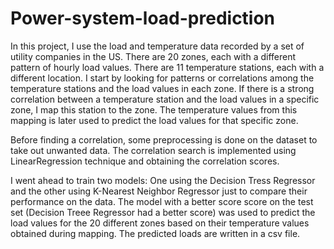 # Power-system-load-prediction

In this project, I use the load and temperature data recorded by a set of utility companies in the US. There are 20
zones, each with a different pattern of hourly load values. There are 11 temperature stations, each with a different 
location. I start by looking for patterns or correlations among the temperature stations and the load values in each 
zone. If there is a strong correlation between a temperature station and the load values in a specific zone, I map this 
station to the zone. The temperature values from this mapping is later used to predict the load values for that specific zone.

Before finding a correlation, some preprocessing is done on the dataset to take out unwanted data. The correlation search is
implemented using LinearRegression technique and obtaining the correlation scores.

I went ahead to train two models: One using the Decision Tress Regressor and the other using K-Nearest Neighbor Regressor just 
to compare their performance on the data. The model with a better score score on the test set (Decision Treee Regressor had a 
better score) was used to predict the load values for the 20 different zones based on their temperature values obtained during 
mapping. The predicted loads are written in a csv file.

